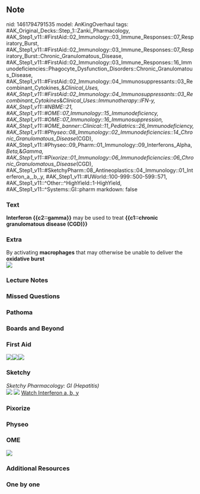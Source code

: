 ## Note
nid: 1461794791535
model: AnKingOverhaul
tags: #AK_Original_Decks::Step_1::Zanki_Pharmacology, #AK_Step1_v11::#FirstAid::02_Immunology::03_Immune_Responses::07_Respiratory_Burst, #AK_Step1_v11::#FirstAid::02_Immunology::03_Immune_Responses::07_Respiratory_Burst::Chronic_Granulomatous_Disease, #AK_Step1_v11::#FirstAid::02_Immunology::03_Immune_Responses::16_Immunodeficiencies::Phagocyte_Dysfunction_Disorders::Chronic_Granulomatous_Disease, #AK_Step1_v11::#FirstAid::02_Immunology::04_Immunosuppressants::03_Recombinant_Cytokines_&_Clinical_Uses, #AK_Step1_v11::#FirstAid::02_Immunology::04_Immunosuppressants::03_Recombinant_Cytokines_&_Clinical_Uses::Immunotherapy::IFN-y, #AK_Step1_v11::#NBME::21, #AK_Step1_v11::#OME::07_Immunology::15_Immunodeficiency, #AK_Step1_v11::#OME::07_Immunology::16_Immunosuppression, #AK_Step1_v11::#OME_banner::Clinical::11_Pediatrics::26_Immunodeficiency, #AK_Step1_v11::#Physeo::08_Immunology::02_Immunodeficiencies::14_Chronic_Granulomatous_Disease_(CGD), #AK_Step1_v11::#Physeo::09_Pharm::01_Immunology::09_Interferons_Alpha,_Beta,_&_Gamma, #AK_Step1_v11::#Pixorize::01_Immunology::06_Immunodeficiencies::06_Chronic_Granulomatous_Disease_(CGD), #AK_Step1_v11::#SketchyPharm::08_Antineoplastics::04_Immunology::01_Interferon_a,_b,_y, #AK_Step1_v11::#UWorld::100-999::500-599::571, #AK_Step1_v11::^Other::^HighYield::1-HighYield, #AK_Step1_v11::^Systems::GI::pharm
markdown: false

### Text
<div>
  <b>Interferon {{c2::gamma}}</b> may be used to treat
  <b>{{c1::chronic granulomatous disease (CGD)}}</b>
</div>

### Extra
<div>
  By activating <b>macrophages</b> that may otherwise be unable to
  deliver the <b>oxidative burst</b>
</div><img src="paste-384360918286799.jpg">

### Lecture Notes


### Missed Questions


### Pathoma


### Boards and Beyond


### First Aid
<img src="paste-555652803985411.jpg"><img src=
"paste-19877108645891%20(1).jpg"><img src=
"paste-105342662868995%20(1).jpg">

### Sketchy
<div>
  <i>Sketchy Pharmacology: GI (Hepatitis)</i>
</div><img src="paste-302674935283713.jpg" class="resizer">
<img src="Screen%20Shot%202020-01-28%20at%206.30.15%20PM.png"
class="resizer"> <a href=
"https://dashboard.sketchy.com/study/medical/courses/medical-pharmacology/units/medical-pharmacology-antineoplastics/videos/medical-pharmacology-antineoplastics-immunology-interferon-a-b-g?utm_source=anki&utm_medium=partnership&utm_campaign=february_update&utm_content=medical">
Watch Interferon a, b, y</a>

### Pixorize


### Physeo


### OME
<div class="ome-widget">
  <a href=
  "https://onlinemeded.org/spa/pediatrics/immunodeficiency/acquire?ref=anki">
  <img src="_OME_AnkiFlashcards_Lesson_1.png"></a>
</div>

### Additional Resources


### One by one

